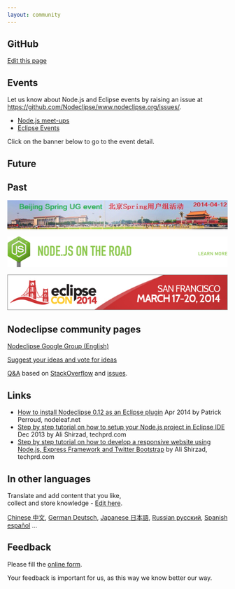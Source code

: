 ```yaml
---
layout: community
---
```


## GitHub

[Edit this page](https://github.com/Nodeclipse/www.nodeclipse.org/blob/gh-pages/community/index.md)

## Events

Let us know about Node.js and Eclipse events by raising an issue at <https://github.com/Nodeclipse/www.nodeclipse.org/issues/>.

- [Node.js meet-ups](http://node-js.meetup.com/)
- [Eclipse Events](http://events.eclipse.org/)

Click on the banner below to go to the event detail. 

## Future


## Past

[![](../img/events/TianAnMen-600x78-Beijing-Spring-UG-event-2014-04-12.jpg)](https://yoopay.cn/event/58458792)

<p>
	<a href="http://www.joyent.com/noderoad">
	<img src="../img/roadshow-promo.png" width="600" height="70"/></a>
</p>

[![](../img/eclipsecon-logo-600px-x-96px.jpg)](http://www.eclipsecon.org/na2014)

## Nodeclipse community pages

[Nodeclipse Google Group (English)](https://groups.google.com/forum/#!forum/nodeclipse)

[Suggest your ideas and vote for ideas](http://nodeclipse.uservoice.com/)

[Q&A](q-and-a) based on [StackOverflow](http://stackoverflow.com/tags/nodeclipse) and [issues](https://github.com/Nodeclipse/nodeclipse-1/issues).

## Links

- [How to install Nodeclipse 0.12 as an Eclipse plugin](http://nodeleaf.net/?p=1) Apr 2014 by Patrick Perroud, nodeleaf.net
- [Step by step tutorial on how to setup your Node.js project in Eclipse IDE](http://techprd.com/how-to-setup-node-js-project-in-eclipse/) Dec 2013
 by Ali Shirzad, techprd.com
- [Step by step tutorial on how to develop a responsive website using Node.js, Express Framework and Twitter Bootstrap](http://techprd.com/how-to-develop-a-responsive-node-js-express-website-using-bootstrap/) 
 by Ali Shirzad, techprd.com

## In other languages

Translate and add content that you like,  
collect and store knowledge - [Edit here](https://github.com/Nodeclipse/www.nodeclipse.org/tree/gh-pages/community).

[Chinese 中文](chinese), [German Deutsch](german), [Japanese 日本語](japanese), [Russian русский](russian), [Spanish español](spanish) ...

## Feedback

<div id="wufoo-z7x4m1">
Please fill the <a href="http://nodeclipse.wufoo.com/forms/z7x4m1">online form</a>.
</div>
<script type="text/javascript">var z7x4m1;(function(d, t) {
var s = d.createElement(t), options = {
'userName':'nodeclipse', 
'formHash':'z7x4m1', 
'autoResize':true,
'height':'1304',
'async':true,
'header':'show'};
s.src = ('https:' == d.location.protocol ? 'https://' : 'http://') + 'wufoo.com/scripts/embed/form.js';
s.onload = s.onreadystatechange = function() {
var rs = this.readyState; if (rs) if (rs != 'complete') if (rs != 'loaded') return;
try { z7x4m1 = new WufooForm();z7x4m1.initialize(options);z7x4m1.display(); } catch (e) {}};
var scr = d.getElementsByTagName(t)[0], par = scr.parentNode; par.insertBefore(s, scr);
})(document, 'script');</script>

Your feedback is important for us, as this way we know better our way.

